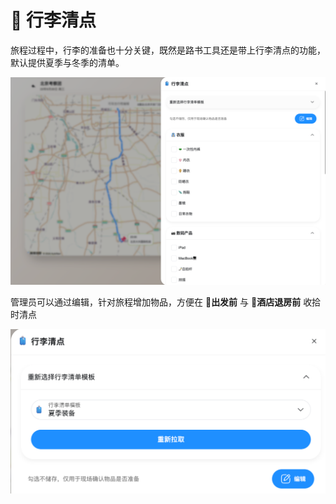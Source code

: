 # 🧳 行李清点

旅程过程中，行李的准备也十分关键，既然是路书工具还是带上行李清点的功能，默认提供夏季与冬季的清单。

![Untitled](xing-li-qing-dian/Untitled.png)

管理员可以通过编辑，针对旅程增加物品，方便在 🛫**出发前** 与 🏨**酒店退房前** 收拾时清点

![Untitled](xing-li-qing-dian/Untitled%201.png)